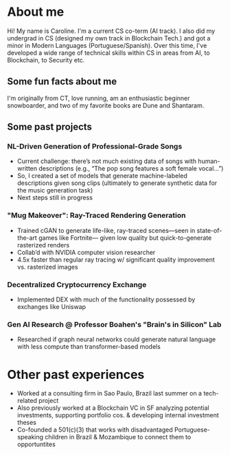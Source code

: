 # About me

Hi! My name is Caroline. I'm a current CS co-term (AI track). I also did my undergrad in CS (designed my own track in Blockchain Tech.) and got a minor in Modern Languages (Portuguese/Spanish). Over this time, I've developed a wide range of technical skills within CS in areas from AI, to Blockchain, to Security etc. 

## Some fun facts about me
I'm originally from CT, love running, am an enthusiastic beginner snowboarder, and two of my favorite books are Dune and Shantaram.

## Some past projects
### NL-Driven Generation of Professional-Grade Songs
* Current challenge: there’s not much existing data of songs with human-written descriptions (e.g., “The pop song features a soft female vocal…”)
* So, I created a set of models that generate machine-labeled descriptions given song clips (ultimately to generate synthetic data for the music generation task)
* Next steps still in progress
### "Mug Makeover": Ray-Traced Rendering Generation
* Trained cGAN to generate life-like, ray-traced scenes—seen in state-of-the-art games like Fortnite— given low quality but quick-to-generate rasterized renders
* Collab’d with NVIDIA computer vision researcher
* 4.5x faster than regular ray tracing w/ significant quality improvement vs. rasterized images
### Decentralized Cryptocurrency Exchange
* Implemented DEX with much of the functionality possessed by exchanges like Uniswap
### Gen AI Research @ Professor Boahen's "Brain's in Silicon" Lab
* Researched if graph neural networks could generate natural language with less compute than transformer-based models

# Other past experiences
* Worked at a consulting firm in Sao Paulo, Brazil last summer on a tech-related project
* Also previously worked at a Blockchain VC in SF analyzing potential investments, supporting portfolio cos. & developing internal investment theses
* Co-founded a 501(c)(3) that works with disadvantaged Portuguese-speaking children in Brazil & Mozambique to connect them to opportuntites
